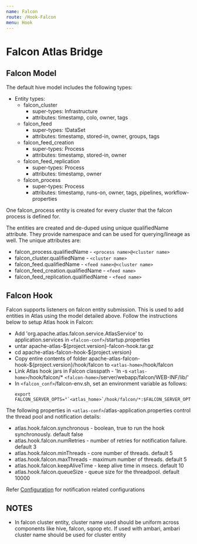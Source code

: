 ```yaml
---
name: Falcon
route: /Hook-Falcon
menu: Hook
---
```


# Falcon Atlas Bridge

## Falcon Model
The default hive model includes the following types:
   * Entity types:
      * falcon_cluster
         * super-types: Infrastructure
         * attributes: timestamp, colo, owner, tags
      * falcon_feed
         * super-types: !DataSet
         * attributes: timestamp, stored-in, owner, groups, tags
      * falcon_feed_creation
         * super-types: Process
         * attributes: timestamp, stored-in, owner
      * falcon_feed_replication
         * super-types: Process
         * attributes: timestamp, owner
      * falcon_process
         * super-types: Process
         * attributes: timestamp, runs-on, owner, tags, pipelines, workflow-properties

One falcon_process entity is created for every cluster that the falcon process is defined for.

The entities are created and de-duped using unique qualifiedName attribute. They provide namespace and can be used for querying/lineage as well. The unique attributes are:
   * falcon_process.qualifiedName          - `<process name>@<cluster name>`
   * falcon_cluster.qualifiedName          - `<cluster name>`
   * falcon_feed.qualifiedName             - `<feed name>@<cluster name>`
   * falcon_feed_creation.qualifiedName    - `<feed name>`
   * falcon_feed_replication.qualifiedName - `<feed name>`

## Falcon Hook
Falcon supports listeners on falcon entity submission. This is used to add entities in Atlas using the model detailed above.
Follow the instructions below to setup Atlas hook in Falcon:
   * Add 'org.apache.atlas.falcon.service.AtlasService' to application.services in `<falcon-conf>`/startup.properties
   * untar apache-atlas-${project.version}-falcon-hook.tar.gz
   * cd apache-atlas-falcon-hook-${project.version}
   * Copy entire contents of folder apache-atlas-falcon-hook-${project.version}/hook/falcon to `<atlas-home>`/hook/falcon
   * Link Atlas hook jars in Falcon classpath - 'ln -s `<atlas-home>`/hook/falcon/* `<falcon-home>`/server/webapp/falcon/WEB-INF/lib/'
   * In `<falcon_conf>`/falcon-env.sh, set an environment variable as follows:
     ```shell
     export FALCON_SERVER_OPTS="`<atlas_home>`/hook/falcon/*:$FALCON_SERVER_OPTS"
     ```

The following properties in `<atlas-conf>`/atlas-application.properties control the thread pool and notification details:
   * atlas.hook.falcon.synchronous   - boolean, true to run the hook synchronously. default false
   * atlas.hook.falcon.numRetries    - number of retries for notification failure. default 3
   * atlas.hook.falcon.minThreads    - core number of threads. default 5
   * atlas.hook.falcon.maxThreads    - maximum number of threads. default 5
   * atlas.hook.falcon.keepAliveTime - keep alive time in msecs. default 10
   * atlas.hook.falcon.queueSize     - queue size for the threadpool. default 10000

Refer [Configuration](Configuration) for notification related configurations


## NOTES
   * In falcon cluster entity, cluster name used should be uniform across components like hive, falcon, sqoop etc. If used with ambari, ambari cluster name should be used for cluster entity
